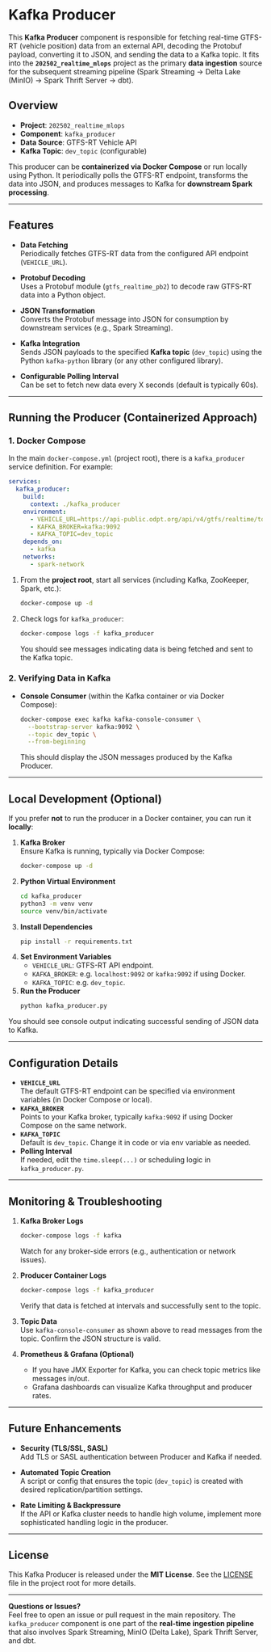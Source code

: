 # Kafka Producer

This **Kafka Producer** component is responsible for fetching real-time GTFS-RT (vehicle position) data from an external API, decoding the Protobuf payload, converting it to JSON, and sending the data to a Kafka topic. It fits into the **`202502_realtime_mlops`** project as the primary **data ingestion** source for the subsequent streaming pipeline (Spark Streaming → Delta Lake (MinIO) → Spark Thrift Server → dbt).

## Overview

- **Project**: `202502_realtime_mlops`
- **Component**: `kafka_producer`
- **Data Source**: GTFS-RT Vehicle API
- **Kafka Topic**: `dev_topic` (configurable)

This producer can be **containerized via Docker Compose** or run locally using Python. It periodically polls the GTFS-RT endpoint, transforms the data into JSON, and produces messages to Kafka for **downstream Spark processing**.

---

## Features

- **Data Fetching**  
  Periodically fetches GTFS-RT data from the configured API endpoint (`VEHICLE_URL`).

- **Protobuf Decoding**  
  Uses a Protobuf module (`gtfs_realtime_pb2`) to decode raw GTFS-RT data into a Python object.

- **JSON Transformation**  
  Converts the Protobuf message into JSON for consumption by downstream services (e.g., Spark Streaming).

- **Kafka Integration**  
  Sends JSON payloads to the specified **Kafka topic** (`dev_topic`) using the Python `kafka-python` library (or any other configured library).

- **Configurable Polling Interval**  
  Can be set to fetch new data every X seconds (default is typically 60s).

---

## Running the Producer (Containerized Approach)

### 1. Docker Compose

In the main `docker-compose.yml` (project root), there is a `kafka_producer` service definition. For example:

```yaml
services:
  kafka_producer:
    build:
      context: ./kafka_producer
    environment:
      - VEHICLE_URL=https://api-public.odpt.org/api/v4/gtfs/realtime/toei_odpt_train_vehicle
      - KAFKA_BROKER=kafka:9092
      - KAFKA_TOPIC=dev_topic
    depends_on:
      - kafka
    networks:
      - spark-network
```

1. From the **project root**, start all services (including Kafka, ZooKeeper, Spark, etc.):
   ```bash
   docker-compose up -d
   ```
2. Check logs for `kafka_producer`:
   ```bash
   docker-compose logs -f kafka_producer
   ```
   You should see messages indicating data is being fetched and sent to the Kafka topic.

### 2. Verifying Data in Kafka

- **Console Consumer** (within the Kafka container or via Docker Compose):
  ```bash
  docker-compose exec kafka kafka-console-consumer \
    --bootstrap-server kafka:9092 \
    --topic dev_topic \
    --from-beginning
  ```
  This should display the JSON messages produced by the Kafka Producer.

---

## Local Development (Optional)

If you prefer **not** to run the producer in a Docker container, you can run it **locally**:

1. **Kafka Broker**  
   Ensure Kafka is running, typically via Docker Compose:
   ```bash
   docker-compose up -d
   ```
2. **Python Virtual Environment**  
   ```bash
   cd kafka_producer
   python3 -m venv venv
   source venv/bin/activate
   ```
3. **Install Dependencies**  
   ```bash
   pip install -r requirements.txt
   ```
4. **Set Environment Variables**  
   - `VEHICLE_URL`: GTFS-RT API endpoint.  
   - `KAFKA_BROKER`: e.g. `localhost:9092` or `kafka:9092` if using Docker.  
   - `KAFKA_TOPIC`: e.g. `dev_topic`.
5. **Run the Producer**  
   ```bash
   python kafka_producer.py
   ```

You should see console output indicating successful sending of JSON data to Kafka.

---

## Configuration Details

- **`VEHICLE_URL`**  
  The default GTFS-RT endpoint can be specified via environment variables (in Docker Compose or local).  
- **`KAFKA_BROKER`**  
  Points to your Kafka broker, typically `kafka:9092` if using Docker Compose on the same network.  
- **`KAFKA_TOPIC`**  
  Default is `dev_topic`. Change it in code or via env variable as needed.  
- **Polling Interval**  
  If needed, edit the `time.sleep(...)` or scheduling logic in `kafka_producer.py`.

---

## Monitoring & Troubleshooting

1. **Kafka Broker Logs**  
   ```bash
   docker-compose logs -f kafka
   ```
   Watch for any broker-side errors (e.g., authentication or network issues).

2. **Producer Container Logs**  
   ```bash
   docker-compose logs -f kafka_producer
   ```
   Verify that data is fetched at intervals and successfully sent to the topic.

3. **Topic Data**  
   Use `kafka-console-consumer` as shown above to read messages from the topic. Confirm the JSON structure is valid.

4. **Prometheus & Grafana (Optional)**  
   - If you have JMX Exporter for Kafka, you can check topic metrics like messages in/out.  
   - Grafana dashboards can visualize Kafka throughput and producer rates.

---

## Future Enhancements

- **Security (TLS/SSL, SASL)**  
  Add TLS or SASL authentication between Producer and Kafka if needed.

- **Automated Topic Creation**  
  A script or config that ensures the topic (`dev_topic`) is created with desired replication/partition settings.

- **Rate Limiting & Backpressure**  
  If the API or Kafka cluster needs to handle high volume, implement more sophisticated handling logic in the producer.

---

## License

This Kafka Producer is released under the **MIT License**. See the [LICENSE](../LICENSE) file in the project root for more details.

---

**Questions or Issues?**  
Feel free to open an issue or pull request in the main repository. The `kafka_producer` component is one part of the **real-time ingestion pipeline** that also involves Spark Streaming, MinIO (Delta Lake), Spark Thrift Server, and dbt.